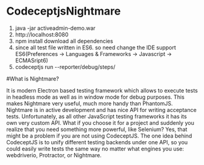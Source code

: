 # CodeceptjsNightmare

1. java -jar  activeadmin-demo.war
2. http://localhost:8080 
3. npm install download all dependencies
4. since all test file written in ES6. so need change the IDE support ES6(Preferences -> Languages & Frameworks -> Javascript -> ECMASript6)
5. codeceptjs run --reporter/debug/steps/


#What is Nightmare?

It is modern Electron based testing framework which allows to execute tests in headless mode as well as in window mode for debug purposes. This makes Nightmare very useful, much more handy than PhantomJS. Nightmare is in active development and has nice API for writing acceptance tests. Unfortunately, as all other JavaScript testing frameworks it has its own very custom API. What if you choose it for a project and suddenly you realize that you need something more powerful, like Selenium? Yes, that might be a problem if you are not using CodeceptJS. The one idea behind CodeceptJS is to unify different testing backends under one API, so you could easily write tests the same way no matter what engines you use: webdriverio, Protractor, or Nightmare.
